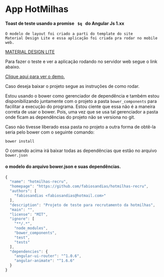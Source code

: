 # App HotMilhas


#### Toast de teste usando a promise <code> $q </code> do Angular Js 1.xx

```
O modelo de layout foi criado a parti do template do site
Material Design Lite e essa aplicação foi criada pra rodar no mobile web.
```

[MATERIAL DESIGN LITE](http://https://getmdl.io/index.html/ "Iŕ para o site Material Design Lite")

Para fazer o teste e ver a aplicação rodando no servidor web segue o link abaixo.

[Clique aqui para ver o demo.](http://hotmilhas.midmain.com.br/ "Iŕ para o site demo")



Caso deseja baixar o projeto segue as instruções de como rodar.

Estou usando o bower como gerenciador de dependência e também estou disponibilizando 
juntamente com o projeto a pasta <code>bower_components</code> para facilitar a execução do programa.
Estou ciente que essa não é a maneira correta de usar o bower. Pois, uma vez que se usa tal gerenciador
 a pasta onde ficam as dependências do projeto não se versiona no git.

Caso não tivesse liberado essa pasta no projeto a outra forma de obtê-la seria pelo bower com o seguinte comando:


```
bower install

```


O comando acima irá baixar todas as dependências que estão no arquivo <code> bower.json</code>


#### o modelo do arquivo bower.json e suas dependências.
```javascript
{
  "name": "hotmilhas-recru",
  "homepage": "https://github.com/fabiosandias/hotmilhas-recru",
  "authors": [
    "fabiosandias <fabiosandias@hotmail.com>"
  ],
  "description": "Projeto de teste para recrutamento da hotmilhas",
  "main": "",
  "license": "MIT",
  "ignore": [
    "**/.*",
    "node_modules",
    "bower_components",
    "test",
    "tests"
  ],
  "dependencies": {
    "angular-ui-router": "^1.0.6",
    "angular-animate": "^1.6.6"
  }
}
```

